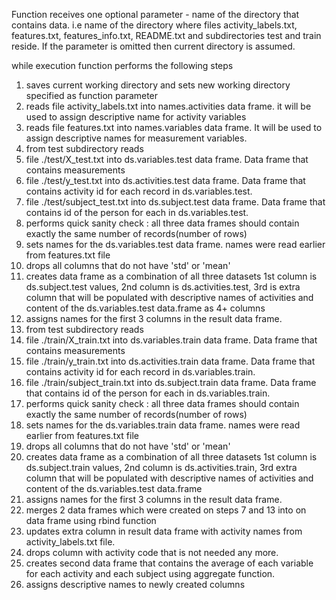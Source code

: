 Function receives one optional parameter - name of the directory that contains data. i.e name of the directory where files activity_labels.txt, features.txt, features_info.txt, 
README.txt and subdirectories test and train reside. If the parameter is omitted then current directory is assumed. 

while execution function performs the following steps

1. saves current working directory and sets new working directory specified as function parameter
2. reads file activity_labels.txt into names.activities data frame. it will be used to assign descriptive name for activity variables
3. reads file features.txt into names.variables data frame. It will be used to assign descriptive names for measurement variables.
4. from test subdirectory reads 
 1. file ./test/X_test.txt into ds.variables.test data frame. Data frame that contains measurements
 2. file ./test/y_test.txt into ds.activities.test data frame. Data frame that contains activity id for each record in ds.variables.test.
 3. file ./test/subject_test.txt into ds.subject.test data frame. Data frame that contains id of the person for each in ds.variables.test.
5. performs quick sanity check : all three data frames should contain exactly the same number of records(number of rows)
6. sets names for the ds.variables.test data frame. names were read earlier from features.txt file
7. drops all columns that do not have 'std' or 'mean'
8. creates data frame as a combination of all three datasets 1st column is ds.subject.test values, 2nd column is ds.activities.test, 3rd is extra column that will be populated with descriptive names of activities and content of the ds.variables.test data.frame as 4+ columns
9. assigns names for the first 3  columns in the result data frame.
10. from test subdirectory reads 
 1. file ./train/X_train.txt into ds.variables.train data frame. Data frame that contains measurements 
 2. file ./train/y_train.txt into ds.activities.train data frame. Data frame that contains activity id for each record in ds.variables.train.
 3. file ./train/subject_train.txt into ds.subject.train data frame. Data frame that contains id of the person for each in ds.variables.train. 
11. performs quick sanity check : all three data frames should contain exactly the same number of records(number of rows)
12. sets names for the ds.variables.train data frame. names were read earlier from features.txt file
13. drops all columns that do not have 'std' or 'mean'
14. creates data frame as a combination of all three datasets 1st column is ds.subject.train values, 2nd column is ds.activities.train, 3rd extra column that will be populated with descriptive names of activities and content of the ds.variables.test data.frame
15. assigns names for the first 3  columns in the result data frame.
16. merges 2 data frames which were created on steps 7 and 13 into on data frame using rbind function
17. updates extra column in result data frame with activity names from activity_labels.txt file. 
18. drops column with activity code that is not needed any more.
19. creates second data frame that contains the average of each variable for each activity and each subject using aggregate function.
20. assigns descriptive names to newly created columns 
